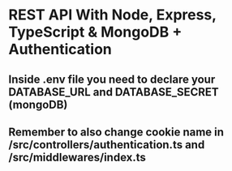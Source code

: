 # REST API With Node, Express, TypeScript & MongoDB + Authentication

## Inside .env file you need to declare your DATABASE_URL and DATABASE_SECRET (mongoDB)

## Remember to also change cookie name in /src/controllers/authentication.ts and /src/middlewares/index.ts
